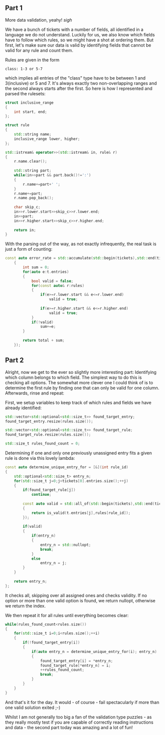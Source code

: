 ## Part 1

More data validation, yeahy! *sigh*

We have a bunch of tickets with a number of fields, all identified in a language we do not understand. Luckily for us, we also know which fields have to follow which rules, so we might have a shot at ordering them. But first, let's make sure our data is valid by identifying fields that cannot be valid for any rule and count them.

Rules are given in the form

	class: 1-3 or 5-7

which implies all entries of the "class" type have to be between 1 and 3(inclusive) or 5 and 7. It's always exactly two non-overlapping ranges and the second always starts after the first. So here is how I represented and parsed the rulesets:

```cpp
struct inclusive_range
{
	int start, end;
};

struct rule
{
	std::string name;
	inclusive_range lower, higher;
};

std::istream& operator>>(std::istream& in, rule& r)
{
	r.name.clear();
	
	std::string part;
	while(in>>part && part.back()!=':')
	{
		r.name+=part+' ';
	}
	r.name+=part;
	r.name.pop_back();
	
	char skip_c;
	in>>r.lower.start>>skip_c>>r.lower.end;
	in>>part;
	in>>r.higher.start>>skip_c>>r.higher.end;
	
	return in;
}
```	

With the parsing out of the way, as not exactly infrequently, the real task is just a form of counting:

```cpp
const auto error_rate = std::accumulate(std::begin(tickets),std::end(tickets),0,[&](const auto total, const auto t)
	{
		int sum = 0;
		for(auto e:t.entries)
		{
			bool valid = false;
			for(const auto& r:rules)
			{
				if(e>=r.lower.start && e<=r.lower.end)
					valid = true;
					
				if(e>=r.higher.start && e<=r.higher.end)
					valid = true;
			}
			if(!valid)
				sum+=e;
		}
		
		return total + sum;
	});
```

## Part 2

Alright, now we get to the ever so slightly more interesting part: Identifying which column belongs to which field. The simplest way to do this is checking all options. The somewhat more clever one I could think of is to determine the first rule by finding one that can only be valid for one column. Afterwards, rinse and repeat:

First, we setup variables to keep track of which rules and fields we have already identified:

```cpp
std::vector<std::optional<std::size_t>> found_target_entry;
found_target_entry.resize(rules.size()); 

std::vector<std::optional<std::size_t>> found_target_rule;
found_target_rule.resize(rules.size()); 

std::size_t rules_found_count = 0;
```

Determining if one and only one previously unassigned entry fits a given rule is done via this lovely lambda:

```cpp
const auto determine_unique_entry_for = [&](int rule_id)
{
	std::optional<std::size_t> entry_n;
	for(std::size_t j=0;j<tickets[0].entries.size();++j)
	{
		if(found_target_rule[j])
			continue;
				
		const auto valid = std::all_of(std::begin(tickets),std::end(tickets),[&](const auto& t)
		{
			return is_valid(t.entries[j],rules[rule_id]);
		});
				
		if(valid)
		{
			if(entry_n)
			{
				entry_n = std::nullopt;
				break;
			}
			else
				entry_n = j;
		}
	}
	
	return entry_n;
};
```

It checks all, skipping over all assigned ones and checks validity. If no option or more than one valid option is found, we return nullopt, otherwise we return the index.

We then repeat it for all rules until everything becomes clear:

```cpp
while(rules_found_count<rules.size())
{
	for(std::size_t i=0;i<rules.size();++i)
	{
		if(!found_target_entry[i])
		{
			if(auto entry_n = determine_unique_entry_for(i); entry_n)
			{
				found_target_entry[i] = *entry_n;
				found_target_rule[*entry_n] = i;
				++rules_found_count;
				break;
			}
		}
	}
}
```

And that's it for the day. It would - of course - fail spectacularly if more than one valid solution exited ;-)

Whilst I am not generally too big a fan of the validation type puzzles - as they really mostly test if you are capable of correctly reading instructions and data - the second part today was amazing and a lot of fun!
